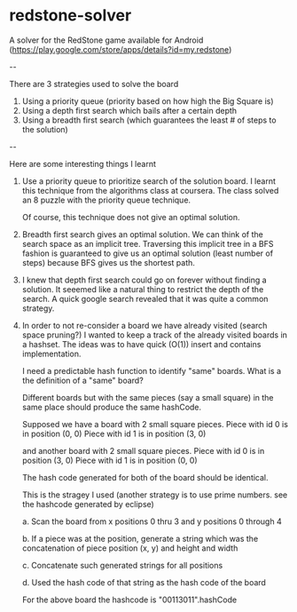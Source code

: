 redstone-solver
===============

A solver for the RedStone game available for Android (https://play.google.com/store/apps/details?id=my.redstone)

--

There are 3 strategies used to solve the board

1. Using a priority queue (priority based on how high the Big Square is)
2. Using a depth first search which bails after a certain depth
3. Using a breadth first search (which guarantees the least # of steps to the solution)

--

Here are some interesting things I learnt

1. Use a priority queue to prioritize search of the solution board.
   I learnt this technique from the algorithms class at coursera.
   The class solved an 8 puzzle with the priority queue technique.

   Of course, this technique does not give an optimal solution.

2. Breadth first search gives an optimal solution.
   We can think of the search space as an implicit tree. Traversing this implicit tree in a BFS fashion
   is guaranteed to give us an optimal solution (least number of steps) because BFS gives us the shortest path.

3. I knew that depth first search could go on forever without finding a solution.
   It seeemed like a natural thing to restrict the depth of the search.
   A quick google search revealed that it was quite a common strategy.

4. In order to not re-consider a board we have already visited (search space pruning?) I wanted to keep a track of the
   already visited boards in a hashset. The ideas was to have quick (O(1)) insert and contains implementation.

   I need a predictable hash function to identify "same" boards. What is a the definition of a "same" board?

   Different boards but with the same pieces (say a small square) in the same place should produce the same hashCode.

   Supposed we have a board with 2 small square pieces.
   Piece with id 0 is in position (0, 0)
   Piece with id 1 is in position (3, 0)

   and another board with 2 small square pieces.
   Piece with id 0 is in position (3, 0)
   Piece with id 1 is in position (0, 0)

   The hash code generated for both of the board should be identical.

   This is the stragey I used (another strategy is to use prime numbers. see the hashcode generated by eclipse)

   a. Scan the board from x positions 0 thru 3 and y positions 0 through 4

   b. If a piece was at the position, generate a string which was the concatenation of piece position (x, y)
      and height and width

   c. Concatenate such generated strings for all positions

   d. Used the hash code of that string as the hash code of the board

   For the above board the hashcode is "00113011".hashCode

